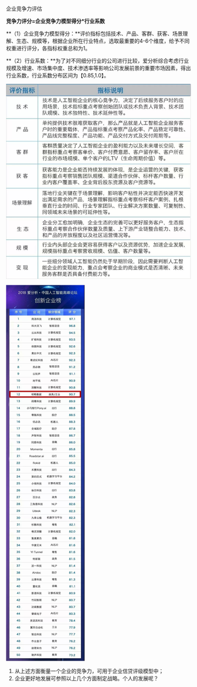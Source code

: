 企业竞争力评估

**竞争力评分=企业竞争力模型得分\*行业系数**

**（1）企业竞争力模型得分：**评价指标包括技术、产品、客群、获客、场景理解、生态、规模等，根据企业所在行业特点，选取最重要的4-6个维度，给予不同权重进行评分，各指标权重总和为1。

**（2）行业系数：**为了对不同细分行业的公司进行比较，爱分析综合考虑行业规模及增速、市场集中度、技术渗透率等影响公司发展前景的重要市场因素，得出行业系数，行业系数分布区间为【0.85,1.0】。

![1543540170554](../../assets/imgs/00/competition_score_model.png)



![1543540422274](../../assets/imgs/00/2018-AI-companies-top50)

1. 从上述方面衡量一个企业的竞争力，可用于企业信贷评级模型中；
2. 企业更好地发展可参照以上几个方面制定战略。个人的发展呢？

